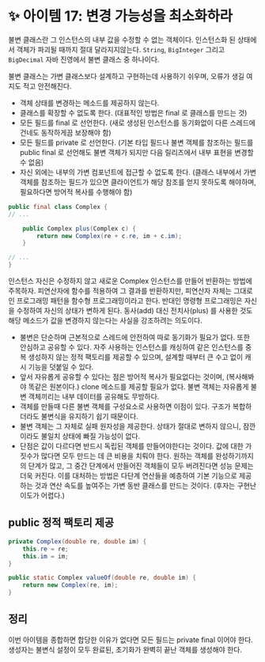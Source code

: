 # ✨ 아이템 17: 변경 가능성을 최소화하라

불변 클래스란 그 인스턴스의 내부 값을 수정할 수 없는 객체이다. 인스턴스화 된 상태에서 객체가 파괴될 때까지 절대 달라지지않는다. `String`, `BigInteger` 그리고 `BigDecimal` 자바 진영에서 불변 클래스 중 하나이다.

불변 클래스는 가변 클래스보다 설계하고 구현하는데 사용하기 쉬우며, 오류가 생길 여지도 적고 안전해진다.

- 객체 상태를 변경하는 메소드를 제공하지 않는다.
- 클래스를 확장할 수 없도록 한다. (대표적인 방법은 final 로 클래스를 만드는 것)
- 모든 필드를 final 로 선언한다. (새로 생성된 인스턴스를 동기화없이 다른 스레드에 건네도 동작하게끔 보장해야 함)
- 모든 필드를 private 로 선언한다. (기본 타입 필드나 불변 객체를 참조하는 필드를 public final 로 선언해도 불변 객체가 되지만 다음 릴리즈에서 내부 표현을 변경할 수 없음)
- 자신 외에는 내부의 가변 컴포넌트에 접근할 수 없도록 한다. (클래스 내부에서 가변 객체를 참조하는 필드가 있으면 클라이언트가 해당 참조를 얻지 못하도록 해야하며, 필요하다면 방어적 복사를 수행해야 함)

```java
public final class Complex {
// ...

    public Complex plus(Complex c) {
        return new Complex(re + c.re, im + c.im);
    }

// ...
}
```

인스턴스 자신은 수정하지 않고 새로운 Complex 인스턴스를 만들어 반환하는 방법에 주목하자. 피연산자에 함수를 적용하여 그 결과를 반환하지만, 피연산자 자체는 그대로인 프로그래밍 패턴을 함수형 프로그래밍이라고 한다. 반대인 명령형 프로그래밍은 자신을 수정하여 자신의 상태가 변하게 된다. 동사(add) 대신 전치사(plus) 를 사용한 것도 해당 메소드가 값을 변경하지 않는다는 사실을 강조하려는 의도이다.

- 불변은 단순하며 근본적으로 스레드에 안전하여 따로 동기화가 필요가 없다. 또한 안심하고 공유할 수 있다. 자주 사용하는 인스턴스를 캐싱하여 같은 인스턴스를 중복 생성하지 않는 정적 팩토리를 제공할 수 있으며, 설계할 때부터 큰 수고 없이 캐시 기능을 덧붙일 수 있다.
- 앞서 자유롭게 공유할 수 있다는 점은 방어적 복사가 필요없다는 것이며, (복사해봐야 똑같은 원본이다.) clone 메소드를 제공할 필요가 없다. 불변 객체는 자유롭게 불변 객체끼리는 내부 데이터를 공유해도 무방하다.
- 객체를 만들때 다른 불변 객체를 구성요소로 사용하면 이점이 있다. 구조가 복합하더라도 불변식을 유지하기 쉽기 때문이다.
- 불변 객체는 그 자체로 실패 원자성을 제공한다. 상태가 절대로 변하지 않으니, 잠깐이라도 불일치 상태에 빠질 가능성이 없다.
- 단점은 값이 다르다면 반드시 독립된 객체를 만들어야한다는 것이다. 값에 대한 가짓수가 많다면 모두 만드는 데 큰 비용을 치뤄야 한다. 원하는 객체를 완성하기까지의 단계가 많고, 그 중간 단계에서 만들어진 객체들이 모두 버려진다면 성능 문제는 더욱 커진다. 이를 대처하는 방법은 다단계 연산들을 예층하여 기본 기능으로 제공하는 것과 연산 속도를 높여주는 가변 동반 클래스를 만드는 것이다. (후자는 구현난이도가 어렵다.)

## public 정적 팩토리 제공

```java
private Complex(double re, double im) {
    this.re = re;
    this.im = im;
}

public static Complex valueOf(double re, double im) {
    return new Complex(re, im);
}
```

## 정리

이번 아이템을 종합하면 합당한 이유가 없다면 모든 필드는 private final 이어야 한다. 생성자는 불변식 설정이 모두 완료된, 초기화가 완벽히 끝난 객체를 생성해야 한다.
